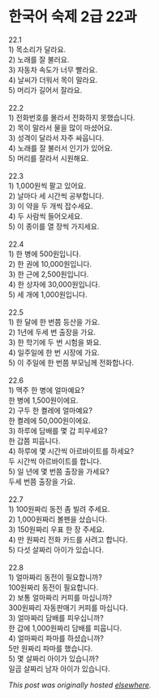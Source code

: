 # 한국어 숙제 2급 22과

<p>22.1<br>1) 목소리가 달라요.<br>2) 노래를 잘 불러요.<br>3) 자동차 속도가 너무 빨라요.<br>4) 날씨가 더워서 목이 말라요.<br>5) 머리가 길어서 잘라요.<br><br>22.2<br>1) 전화번호를 몰라서 전화하지 못했습니다.<br>2) 목이 말라서 물을 많이 마셨어요.<br>3) 성격이 달라서 자주 싸웁니다.<br>4) 노래를 잘 불러서 인기가 있어요.<br>5) 머리를 잘라서 시원해요.<br><br>22.3<br>1) 1,000원씩 팔고 있어요.<br>2) 날마다 세 시간씩 공부합니다.<br>3) 이 약을 두 개씩 잡수세요.<br>4) 두 사람씩 들어오세요.<br>5) 이 종이를 열 장씩 가지세요.<br><br>22.4<br>1) 한 병에 500원입니다.<br>2) 한 권에 10,000원입니다.<br>3) 한 근에 2,500원입니다.<br>4) 한 상자에 30,000원입니다.<br>5) 세 개에 1,000원입니다.<br><br>22.5<br>1) 한 달에 한 번쯤 등산을 가요.<br>2) 1년에 두세 번 출장을 가요.<br>3) 한 학기에 두 번 시험을 봐요.<br>4) 일주일에 한 번 시장에 가요.<br>5) 이 주일에 한 번쯤 부모님께 전화합나다.<br><br>22.6<br>1) 맥주 한 병에 얼마예요?<br>한 병에 1,500원이에요.<br>2) 구두 한 켤레에 얼마예요?<br>한 켤레에 50,000원이에요.<br>3) 하루에 담배를 몇 갑 피우세요?<br>한 갑쯤 피웁니다.<br>4) 하루에 몇 시간씩 아르바이트를 하세요?<br>두 시간씩 아르바이트를 합니다.<br>5) 일 년에 몇 번쯤 출장을 가세요?<br>두세 번쯤 출장을 가요.<br><br>22.7<br>1) 100원짜리 동전 좀 빌려 주세요.<br>2) 1,000원짜리 볼펜을 샀습니다.<br>3) 150원짜리 우표 한 장 주세요.<br>4) 만 원짜리 전화 카드를 사려고 합니다.<br>5) 다섯 살짜리 아이가 있습니다.<br><br>22.8<br>1) 얼마짜리 동전이 필요합니까?<br>100원짜리 동전이 필요합니다.<br>2) 보통 얼마짜리 커피를 마십니까?<br>300원짜리 자동판매기 커피를 마십니다.<br>3) 얼마짜리 담배를 피우십니까?<br>한 갑에 1,000원짜리 담배를 피웁니다.<br>4) 얼마짜리 파마를 하셨습니까?<br>5만 원짜리 파마를 했습니다.<br>5) 몇 살짜리 아이가 있습니까?<br>일곱 살짜리 남자 아이가 있습니다.</p>


*This post was originally hosted [elsewhere](http://planspace.blogspot.com/2009/03/2-22.html).*

